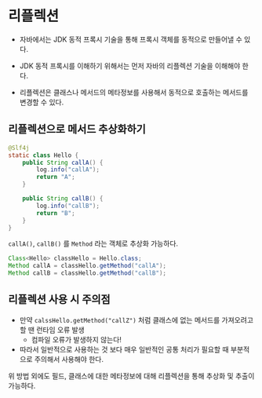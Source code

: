 # 리플렉션

- 자바에서는 JDK 동적 프록시 기술을 통해 프록시 객체를 동적으로 만들어낼 수 있다.
- JDK 동적 프록시를 이해하기 위해서는 먼저 자바의 리플렉션 기술을 이해해야 한다.

- 리플렉션은 클래스나 메서드의 메타정보를 사용해서 동적으로 호출하는 메서드를 변경할 수 있다.

## 리플렉션으로 메서드 추상화하기
```java
@Slf4j
static class Hello {
    public String callA() {
        log.info("callA");
        return "A";
    }

    public String callB() {
        log.info("callB");
        return "B";
    }
}
```
`callA()`, `callB()` 를 `Method` 라는 객체로 추상화 가능하다.

```java
Class<Hello> classHello = Hello.class;
Method callA = classHello.getMethod("callA");
Method callB = classHello.getMethod("callB");
```

## 리플렉션 사용 시 주의점
- 만약 `calssHello.getMethod("callZ")` 처럼 클래스에 없는 메서드를 가져오려고 할 땐 런타임 오류 발생
  - 컴파일 오류가 발생하지 않는다!
- 따라서 일반적으로 사용하는 것 보다 매우 일반적인 공통 처리가 필요할 때 부분적으로 주의해서 사용해야 한다.

위 방법 외에도 필드, 클래스에 대한 메타정보에 대해 리플렉션을 통해 추상화 및 추출이 가능하다.
